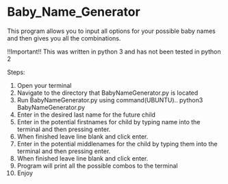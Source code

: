 # Baby_Name_Generator
This program allows you to input all options for your possible baby names and then gives you all the combinations.

!!Important!! This was written in python 3 and has not been tested in python 2

Steps:
  1. Open your terminal
  2. Navigate to the directory that BabyNameGenerator.py is located
  3. Run BabyNameGenerator.py using command(UBUNTU).. python3 BabyNameGenerator.py
  4. Enter in the desired last name for the future child
  5. Enter in the potential firstnames for child by typing name into the terminal and then pressing enter.
  6. When finished leave line blank and click enter.
  7. Enter in the potential middlenames for the child by typing them into the terminal and then pressing enter.
  8. When finished leave line blank and click enter.
  9. Program will print all the possible combos to the terminal
  10. Enjoy
